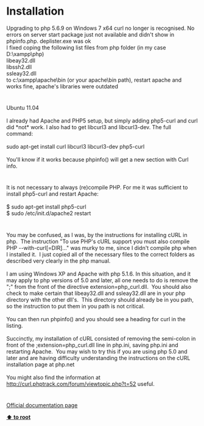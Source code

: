 # Installation




<div class="phpcode"><span class="html">
Upgrading to php 5.6.9 on Windows 7 x64 curl no longer is recognised. No errors on server start package just not available and didn&apos;t show in phpinfo.php. deplister.exe was ok<br>I fixed coping the following list files from php folder (in my case D:\xampp\php)<br>libeay32.dll<br>libssh2.dll<br>ssleay32.dll<br>to c:\xampp\apache\bin (or your apache\bin path), restart apache and works fine, apache&apos;s libraries were outdated</span>
</div>
  

#


<div class="phpcode"><span class="html">
Ubuntu 11.04<br><br>I already had Apache and PHP5 setup, but simply adding php5-curl and curl did *not* work. I also had to get libcurl3 and libcurl3-dev. The full command:<br><br>sudo apt-get install curl libcurl3 libcurl3-dev php5-curl<br><br>You&apos;ll know if it works because phpinfo() will get a new section with Curl info.</span>
</div>
  

#


<div class="phpcode"><span class="html">
It is not necessary to always (re)compile PHP. For me it was sufficient to install php5-curl and restart Apache:<br><br>$ sudo apt-get install php5-curl<br>$ sudo /etc/init.d/apache2 restart</span>
</div>
  

#


<div class="phpcode"><span class="html">
You may be confused, as I was, by the instructions for installing cURL in php.&#xA0; The instruction &quot;To use PHP&apos;s cURL support you must also compile PHP --with-curl[=DIR]...&quot; was murky to me, since I didn&apos;t compile php when I installed it.&#xA0; I just copied all of the necessary files to the correct folders as described very clearly in the php manual.<br><br>I am using Windows XP and Apache with php 5.1.6. In this situation, and it may apply to php versions of 5.0 and later, all one needs to do is remove the &quot;;&quot; from the front of the directive extension=php_curl.dll.&#xA0; You should also check to make certain that libeay32.dll and ssleay32.dll are in your php directory with the other dll&apos;s.&#xA0; This directory should already be in you path, so the instruction to put them in you path is not critical.<br><br>You can then run phpinfo() and you should see a heading for curl in the listing.<br><br>Succinctly, my installation of cURL consisted of removing the semi-colon in front of the ;extension=php_curl.dll line in php.ini, saving php.ini and restarting Apache.&#xA0; You may wish to try this if you are using php 5.0 and later and are having difficulty understanding the instructions on the cURL installation page at php.net<br><br>You might also find the information at <a href="http://curl.phptrack.com/forum/viewtopic.php?t=52" rel="nofollow" target="_blank">http://curl.phptrack.com/forum/viewtopic.php?t=52</a> useful.</span>
</div>
  

#

[Official documentation page](https://www.php.net/manual/en/curl.installation.php)

**[⬆ to root](/)**